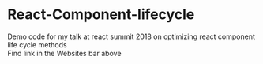 # React-Component-lifecycle
Demo code for my talk at react summit 2018 on optimizing react component life cycle methods
<br>Find link in the Websites bar above
